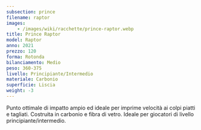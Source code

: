 ```yaml
---
subsection: prince
filename: raptor
images:
    - /images/wiki/racchette/prince-raptor.webp
title: Prince Raptor
model: Raptor
anno: 2021
prezzo: 120
forma: Rotonda
bilanciamento: Medio
peso: 360-375
livello: Principiante/Intermedio
materiale: Carbonio
superficie: Liscia
weight: -3
---
```

Punto ottimale di impatto ampio ed ideale per imprime velocità ai colpi piatti e tagliati. Costruita in carbonio e fibra di vetro. Ideale per giocatori di livello principiante/intermedio.